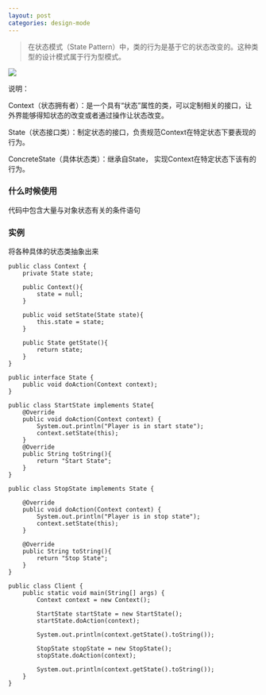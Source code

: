 ```yaml
---
layout: post
categories: design-mode
---
```


> 在状态模式（State Pattern）中，类的行为是基于它的状态改变的。这种类型的设计模式属于行为型模式。

![](C:\Users\pc-hone\Desktop\v2-f9d1b581afb615ee951f249dc2c75f68_r.jpg)

说明：

 Context（状态拥有者）：是一个具有“状态”属性的类，可以定制相关的接口，让外界能够得知状态的改变或者通过操作让状态改变。

 State（状态接口类）：制定状态的接口，负责规范Context在特定状态下要表现的行为。

 ConcreteState（具体状态类）：继承自State， 实现Context在特定状态下该有的行为。

### 什么时候使用

代码中包含大量与对象状态有关的条件语句

### 实例

将各种具体的状态类抽象出来

```
public class Context {
    private State state;

    public Context(){
        state = null;
    }

    public void setState(State state){
        this.state = state;
    }

    public State getState(){
        return state;
    }
}

public interface State {
    public void doAction(Context context);
}

public class StartState implements State{
    @Override
    public void doAction(Context context) {
        System.out.println("Player is in start state");
        context.setState(this);
    }
    @Override
    public String toString(){
        return "Start State";
    }
}

public class StopState implements State {

    @Override
    public void doAction(Context context) {
        System.out.println("Player is in stop state");
        context.setState(this);
    }

    @Override
    public String toString(){
        return "Stop State";
    }
}

public class Client {
    public static void main(String[] args) {
        Context context = new Context();

        StartState startState = new StartState();
        startState.doAction(context);

        System.out.println(context.getState().toString());

        StopState stopState = new StopState();
        stopState.doAction(context);

        System.out.println(context.getState().toString());
    }
}

```